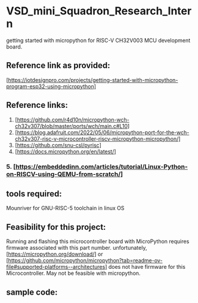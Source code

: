 # VSD_mini_Squadron_Research_Intern
getting started with micropython for RISC-V CH32V003 MCU development board.
## Reference link as provided:
[https://iotdesignpro.com/projects/getting-started-with-micropython-program-esp32-using-micropython]
## Reference links:
1.  [https://github.com/r4d10n/micropython-wch-ch32v307/blob/master/ports/wch/main.c#L10]
2.  [https://blog.adafruit.com/2022/05/06/micropython-port-for-the-wch-ch32v307-risc-v-microcontroller-riscv-micropython-micropython/]
3.  [https://github.com/snu-csl/pyrisc]
4.  [https://docs.micropython.org/en/latest/]
### 5.  [https://embeddedinn.com/articles/tutorial/Linux-Python-on-RISCV-using-QEMU-from-scratch/]
## tools required:
Mounriver for GNU-RISC-5 toolchain in linux OS

## Feasibility for this project:
Running and flashing this microcontroller board with MicroPython requires firmware associated with this part number.
unfortunately, [https://micropython.org/download/] or [https://github.com/micropython/micropython?tab=readme-ov-file#supported-platforms--architectures] does not have firmware for this Microcontroller.
May not be feasible with micropython.

## sample code:

```python

```

```


